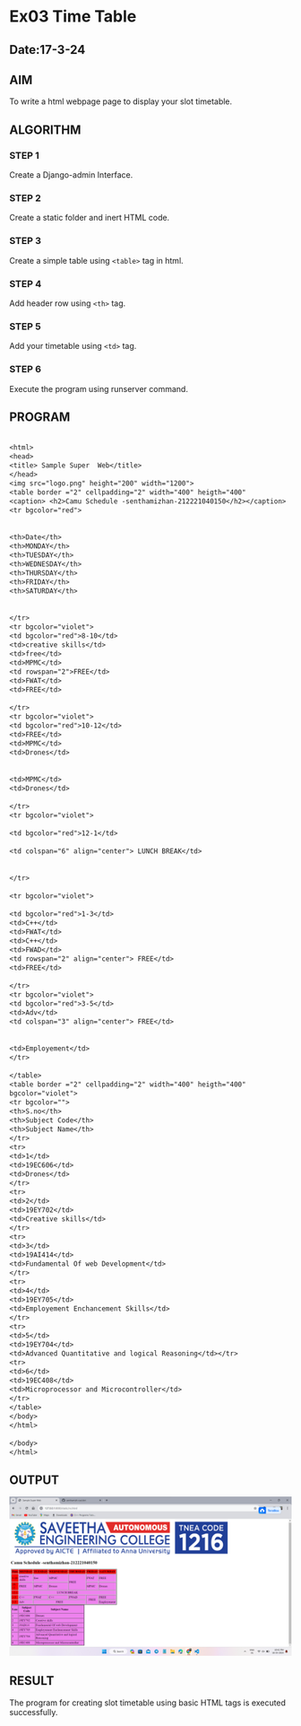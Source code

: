 # Ex03 Time Table
## Date:17-3-24

## AIM
To write a html webpage page to display your slot timetable.

## ALGORITHM
### STEP 1
Create a Django-admin Interface.

### STEP 2
Create a static folder and inert HTML code.

### STEP 3
Create a simple table using ```<table>``` tag in html.

### STEP 4
Add header row using ```<th>``` tag.

### STEP 5
Add your timetable using ```<td>``` tag.

### STEP 6
Execute the program using runserver command.

## PROGRAM
```

<html>
<head>
<title> Sample Super  Web</title>
</head>
<img src="logo.png" height="200" width="1200">
<table border ="2" cellpadding="2" width="400" heigth="400"
<caption> <h2>Camu Schedule -senthamizhan-212221040150</h2></caption>
<tr bgcolor="red">


<th>Date</th>
<th>MONDAY</th>
<th>TUESDAY</th>
<th>WEDNESDAY</th>
<th>THURSDAY</th>
<th>FRIDAY</th>
<th>SATURDAY</th>


</tr>
<tr bgcolor="violet">
<td bgcolor="red">8-10</td>
<td>creative skills</td>
<td>free</td>
<td>MPMC</td>
<td rowspan="2">FREE</td>
<td>FWAT</td>
<td>FREE</td>

</tr>
<tr bgcolor="violet">
<td bgcolor="red">10-12</td>
<td>FREE</td>
<td>MPMC</td>
<td>Drones</td>


<td>MPMC</td>
<td>Drones</td>

</tr>
<tr bgcolor="violet">

<td bgcolor="red">12-1</td>

<td colspan="6" align="center"> LUNCH BREAK</td>


</tr>

<tr bgcolor="violet">

<td bgcolor="red">1-3</td>
<td>C++</td>
<td>FWAT</td>
<td>C++</td>
<td>FWAD</td>
<td rowspan="2" align="center"> FREE</td>
<td>FREE</td>

</tr>
<tr bgcolor="violet">
<td bgcolor="red">3-5</td>
<td>Adv</td>
<td colspan="3" align="center"> FREE</td>


<td>Employement</td>
</tr>

</table>
<table border ="2" cellpadding="2" width="400" heigth="400" bgcolor="violet">
<tr bgcolor="">
<th>S.no</th>
<th>Subject Code</th>
<th>Subject Name</th>
</tr>
<tr>
<td>1</td>
<td>19EC606</td>
<td>Drones</td>
</tr>
<tr>
<td>2</td>
<td>19EY702</td>
<td>Creative skills</td>
</tr>
<tr>
<td>3</td>
<td>19AI414</td>
<td>Fundamental Of web Development</td>
</tr>
<tr>
<td>4</td>
<td>19EY705</td>
<td>Employement Enchancement Skills</td>
</tr>
<tr>
<td>5</td>
<td>19EY704</td>
<td>Advanced Quantitative and logical Reasoning</td></tr>
<tr>
<td>6</td>
<td>19EC408</td>
<td>Microprocessor and Microcontroller</td>
</tr>
</table>
</body>
</html>

</body>
</html>

```

## OUTPUT
![alt text](<Screenshot 2024-03-18 224209.png>)

## RESULT
The program for creating slot timetable using basic HTML tags is executed successfully.
